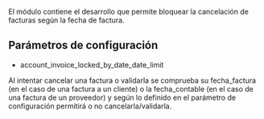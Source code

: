El módulo contiene el desarrollo que permite bloquear la cancelación de facturas según la fecha de factura.

## Parámetros de configuración
- account_invoice_locked_by_date_date_limit


Al intentar cancelar una factura o validarla se comprueba su fecha_factura (en el caso de una factura a un cliente) o la fecha_contable (en el caso de una factura de un proveedor) y según lo definido en el parámetro de configuración permitirá o no cancelarla/validarla.
